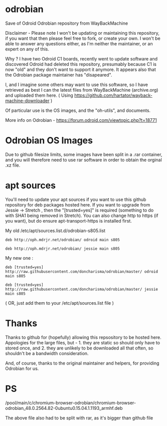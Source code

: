 # odrobian
Save of Odroid Odrobian repository from WayBackMachine

Disclaimer - Please note I won't be updating or maintaining this repository, if you want that then please feel free to fork, or create your own. I won't be able to answer any questions either, as I'm neither the maintainer, or an expert on any of this.

Why ? I have two Odroid C1 boards, recently went to update software and discovered Odroid had deleted this repository, presumably because C1 is now "old" and they don't want to support it anymore. It appears also that the Odrobian package maintainer has "disapeared".

I, and I imagine some others may want to use this software, so I have retrieved as best I can the latest files from WayBackMachine (archive.org) and uploaded them here. ( Using https://github.com/hartator/wayback-machine-downloader )

Of particular use is the OS images, and the "oh-utils", and documents.

More info on Odrobian - https://forum.odroid.com/viewtopic.php?t=18771

# Odrobian OS Images

Due to github filesize limits, some images have been split in a .rar container, and you will therefore need to use rar software in order to obtain the orginal .xz file.

# apt sources

You'll need to update your apt sources if you want to use this github repository for deb packages hosted here. If you want to upgrade from Jessie -> Stretch , then the "[trusted=yes]" is required (something to do with SHA1 being removed in Stretch). You can also change http to https (if you want), but do ensure apt-transport-https is installed first.

My old /etc/apt/sources.list.d/odrobian-s805.list

```
deb http://oph.mdrjr.net/odrobian/ odroid main s805

deb http://oph.mdrjr.net/odrobian/ jessie main s805
```

My new one :

```
deb [trusted=yes] http://raw.githubusercontent.com/doncharisma/odrobian/master/ odroid main s805

deb [trusted=yes] http://raw.githubusercontent.com/doncharisma/odrobian/master/ jessie main s805
```

( OR, just add them to your /etc/apt/sources.list file )

# Thanks

Thanks to github for (hopefully) allowing this repsository to be hosted here. Appologies for the large files, but - 1. they are static so should only have to stored once, and 2. they are unlikely to be downloaded all that often, so shouldn't be a bandwidth consideration.

And, of course, thanks to the original maintainer and helpers, for providing Odrobian for us.

# PS

/pool/main/c/chromium-browser-odrobian/chromium-browser-odrobian_48.0.2564.82-0ubuntu0.15.04.1.1193_armhf.deb

The above file also had to be split with rar, as it's bigger than github file
